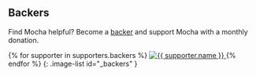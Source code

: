 ## Backers

Find Mocha helpful? Become a [backer](https://opencollective.com/mochajs#support) and support Mocha with a monthly donation.

{% for supporter in supporters.backers %}
<a href="{{ supporter.website }}" target="_blank" rel="noopener" title="{{ supporter.name }}">
<img src="{{ supporter.avatar }}" alt="{{ supporter.name }}" />
</a>
{% endfor %}
{: .image-list id="\_backers" }
